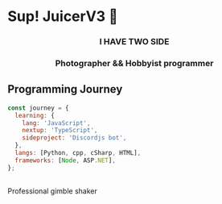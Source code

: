 # Sup! JuicerV3 :wave:
### <p align="center">**I HAVE TWO SIDE**
### <p align="center">Photographer && Hobbyist programmer
## Programming Journey
```js
const journey = {
  learning: {
    lang: 'JavaScript',
    nextup: 'TypeScript',
    sideproject: 'Discordjs bot',
  },
  langs: [Python, cpp, cSharp, HTML],
  frameworks: [Node, ASP.NET],
};
```
##
Professional gimble shaker
